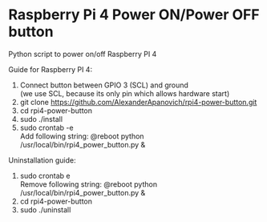 # Raspberry Pi 4 Power ON/Power OFF button

Python script to power on/off Raspberry PI 4  

Guide for Raspberry PI 4:
1. Connect button between GPIO 3 (SCL) and ground  
(we use SCL, because its only pin which allows hardware start)  
2. git clone https://github.com/AlexanderApanovich/rpi4-power-button.git
3. cd rpi4-power-button
4. sudo ./install
5. sudo crontab -e  
Add following string: @reboot python /usr/local/bin/rpi4_power_button.py &

Uninstallation guide:
1. sudo crontab e  
Remove following string: @reboot python /usr/local/bin/rpi4_power_button.py &
2. cd rpi4-power-button
3. sudo ./uninstall
